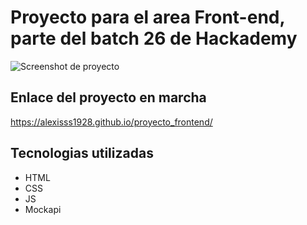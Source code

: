 # Proyecto para el area Front-end, parte del batch 26 de Hackademy

![Screenshot de proyecto](https://res.cloudinary.com/dogcmulpu/image/upload/v1621645455/Screenshot_2021-05-21_at_20-56-46_Coleccion_de_Mascotas_dv1adm.png)

## Enlace del proyecto en marcha
https://alexisss1928.github.io/proyecto_frontend/

## Tecnologias utilizadas
* HTML
* CSS
* JS
* Mockapi
